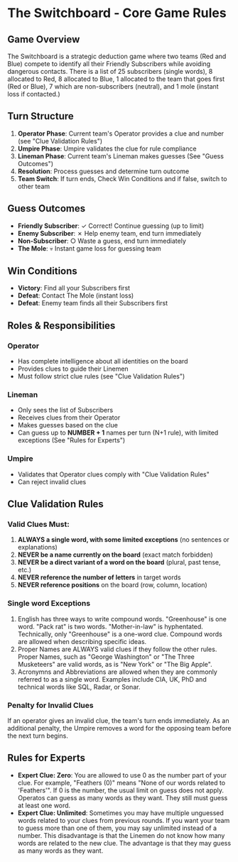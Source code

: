 # The Switchboard - Core Game Rules

## Game Overview
The Switchboard is a strategic deduction game where two teams (Red and Blue) compete to identify all their Friendly Subscribers while avoiding dangerous contacts. There is a list of 25 subscribers (single words), 8 allocated to Red, 8 allocated to Blue, 1 allocated to the team that goes first (Red or Blue), 7 which are non-subscribers (neutral), and 1 mole (instant loss if contacted.)

## Turn Structure
1. **Operator Phase**: Current team's Operator provides a clue and number (see "Clue Validation Rules")
2. **Umpire Phase**: Umpire validates the clue for rule compliance
3. **Lineman Phase**: Current team's Lineman makes guesses (See "Guess Outcomes")
4. **Resolution**: Process guesses and determine turn outcome
5. **Team Switch**: If turn ends, Check Win Conditions and if false, switch to other team

## Guess Outcomes
- **Friendly Subscriber**: ✓ Correct! Continue guessing (up to limit)
- **Enemy Subscriber**: ✗ Help enemy team, end turn immediately  
- **Non-Subscriber**: ○ Waste a guess, end turn immediately
- **The Mole**: 💀 Instant game loss for guessing team

## Win Conditions
- **Victory**: Find all your Subscribers first
- **Defeat**: Contact The Mole (instant loss)
- **Defeat**: Enemy team finds all their Subscribers first

## Roles & Responsibilities

### Operator
- Has complete intelligence about all identities on the board
- Provides clues to guide their Linemen
- Must follow strict clue rules (see "Clue Validation Rules")

### Lineman  
- Only sees the list of Subscribers
- Receives clues from their Operator
- Makes guesses based on the clue
- Can guess up to **NUMBER + 1** names per turn (N+1 rule), with limited exceptions (See "Rules for Experts")

### Umpire
- Validates that Operator clues comply with "Clue Validation Rules"
- Can reject invalid clues

## Clue Validation Rules

### Valid Clues Must:
1. **ALWAYS a single word, with some limited exceptions** (no sentences or explanations)
2. **NEVER be a name currently on the board** (exact match forbidden)
3. **NEVER be a direct variant of a word on the board** (plural, past tense, etc.)
4. **NEVER reference the number of letters** in target words
5. **NEVER reference positions** on the board (row, column, location)

### Single word Exceptions
1. English has three ways to write compound words. "Greenhouse" is one word. "Pack rat" is two words. "Mother-in-law" is hyphentated. Technically, only "Greenhouse" is a one-word clue. Compound words are allowed when describing specific ideas.
2. Proper Names are ALWAYS valid clues if they follow the other rules. Proper Names, such as "George Washington" or "The Three Musketeers" are valid words, as is "New York" or "The Big Apple".
3. Acronymns and Abbreviations are allowed when they are commonly referred to as a single word. Examples include CIA, UK, PhD and technical words like SQL, Radar, or Sonar.

### Penalty for Invalid Clues
If an operator gives an invalid clue, the team's turn ends immediately. As an additional penalty, the Umpire removes a word for the opposing team before the next turn begins.

## Rules for Experts
- **Expert Clue: Zero**: You are allowed to use 0 as the number part of your clue. For example, "Feathers (0)" means "None of our words related to 'Feathers'". If 0 is the number, the usual limit on guess does not apply. Operatos can guess as many words as they want. They still must guess at least one word.
- **Expert Clue: Unlimited**: Sometimes you may have multiple unguessed words related to your clues from previous rounds. If you want your team to guess more than one of them, you may say unlimited instead of a number. This disadvantage is that the Linemen do not know how many words are related to the new clue. The advantage is that they may guess as many words as they want.